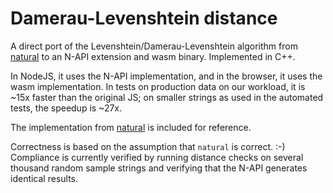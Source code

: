 # Damerau-Levenshtein distance

A direct port of the Levenshtein/Damerau-Levenshtein
algorithm from [natural](https://github.com/NaturalNode/natural)
to an N-API extension and wasm binary. Implemented in C++.

In NodeJS, it uses the N-API implementation, and in the browser,
it uses the wasm implementation. In tests on production
data on our workload, it is ~15x faster than the original JS; on
smaller strings as used in the automated tests, the speedup is ~27x.

The implementation from [natural](https://github.com/NaturalNode/natural)
is included for reference.

Correctness is based on the assumption that `natural` is correct. :-)
Compliance is currently verified by running distance checks on several
thousand random sample strings and verifying that the N-API generates
identical results.
